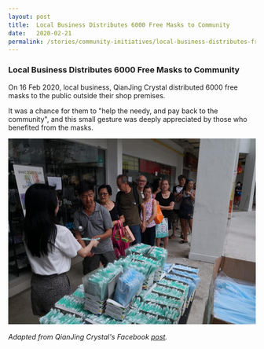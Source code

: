 ```yaml
---
layout: post
title:  Local Business Distributes 6000 Free Masks to Community
date:   2020-02-21
permalink: /stories/community-initiatives/local-business-distributes-free-masks
---
```


### Local Business Distributes 6000 Free Masks to Community

On 16 Feb 2020, local business, QianJing Crystal distributed 6000 free masks to the public outside their shop premises.

It was a chance for them to "help the needy, and pay back to the community", and this small gesture was deeply appreciated by those who benefited from the masks.

![QianJing Crystal](/images/stories/qianjing.jpg/)

_Adapted from QianJing Crystal's Facebook [post](https://www.facebook.com/qianjingcrystal/posts/1049722382071146)._
